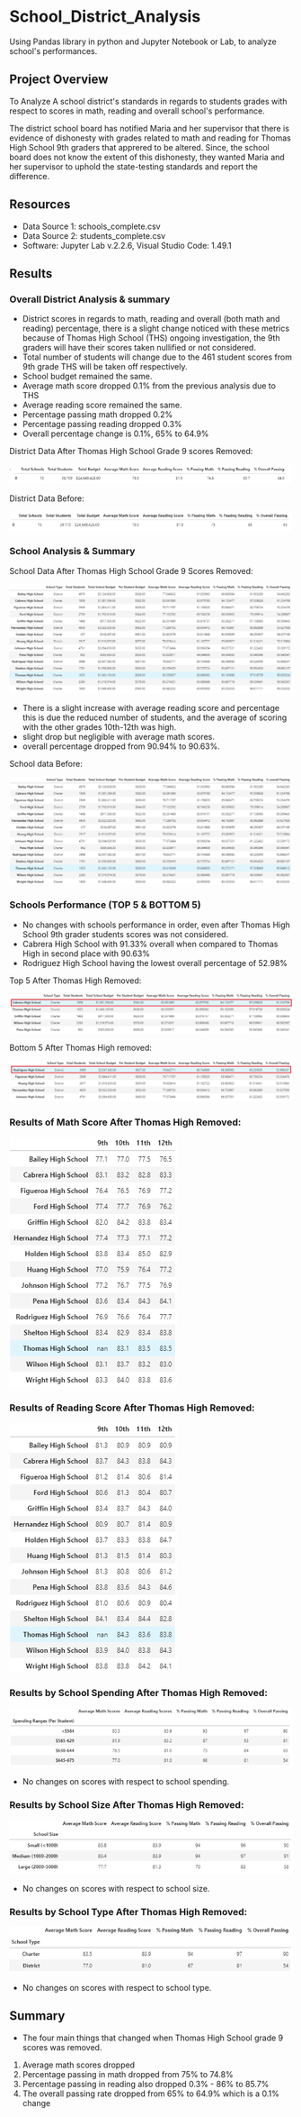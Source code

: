 # School_District_Analysis
Using Pandas library in python and Jupyter Notebook or Lab, to analyze school's performances. 

## Project Overview
To Analyze A school district's standards in regards to students grades with respect to scores in math, reading and overall school's performance.

The district school board has notified Maria and her supervisor that there is evidence of dishonesty with grades related to math and reading for Thomas High School 9th graders that apprered to be altered. Since, the school board does not know the extent of this dishonesty, they wanted Maria and her supervisor to uphold the state-testing standards and report the difference.

## Resources

- Data Source 1: schools_complete.csv
- Data Source 2: students_complete.csv
- Software: Jupyter Lab v.2.2.6, Visual Studio Code: 1.49.1

## Results 

### Overall District Analysis & summary

- District scores in regards to math, reading and overall (both math and reading) percentage, there is a slight change noticed with these metrics because of Thomas High School (THS) ongoing investigation, the 9th graders will have their scores taken nullified or not considered. 
- Total number of students will change due to the 461 student scores from 9th grade THS will be taken off respectively.
- School budget remained the same.
- Average math score dropped 0.1% from the previous analysis due to THS
- Average reading score remained the same.
- Percentage passing math dropped 0.2%
- Percentage passing reading dropped 0.3%
- Overall percentage change is 0.1%, 65% to 64.9% 

District Data After Thomas High School Grade 9 scores Removed: 

![Overall_district_summary_A](Resources/overall_district_summary_A.png)

District Data Before:

![Overall_district_summary_B](Resources/overall_district_summary_B.png)

### School Analysis & Summary

School Data After Thomas High School Grade 9 Scores Removed:

![School_summary_A](Resources/school_summary_A.png)

- There is a slight increase with average reading score and percentage this is due the reduced number of students, and the average of scoring with the other grades 10th-12th was high.
- slight drop but negligible with average math scores.
- overall percentage dropped from 90.94% to 90.63%.


School data Before:

![School_summary_B](Resources/school_summary_B.png)


### Schools Performance (TOP 5 & BOTTOM 5)

- No changes with schools performance in order, even after Thomas High School 9th grader students scores was not considered. 
- Cabrera High School with 91.33% overall when compared to Thomas High in second place with 90.63%
- Rodriguez High School having the lowest overall percentage of 52.98%

Top 5 After Thomas High Removed:

![Top_schools_A](Resources/top_schools_A.png)

Bottom 5 After Thomas High removed:

![Bottom_schools_B](Resources/bottom_schools_A.png)


### Results of Math Score After Thomas High Removed:


![Math_score_grade_A](Resources/math_score_grade_A.png)


### Results of Reading Score After Thomas High Removed:


![Reading_score_grade_A](Resources/reading_score_grade_A.png)


### Results by School Spending After Thomas High Removed:

![school_spending_A](Resources/school_spending_A.png)

- No changes on scores with respect to school spending.


### Results by School Size After Thomas High Removed:

![school_size_A](Resources/school_size_A.png)

- No changes on scores with respect to school size.


### Results by School Type After Thomas High Removed:


![school_type_A](Resources/school_type_A.png)

- No changes on scores with respect to school type.


## Summary

- The four main things that changed when Thomas High School grade 9 scores was removed. 

1. Average math scores dropped 
2. Percentage passing in math dropped from 75% to 74.8%
3. Percentage passing in reading also dropped 0.3% -  86% to 85.7%
4. The overall passing rate dropped from 65% to 64.9% which is a 0.1% change

